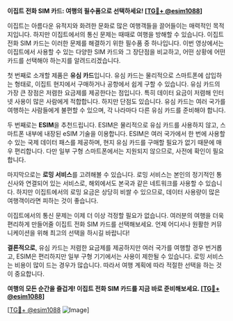 **이집트 전화 SIM 카드: 여행의 필수품으로 선택하세요! [[TG💪+ @esim1088](https://t.me/s/esim1088)]**

이집트는 아름다운 유적지와 화려한 문화로 많은 여행객들을 끌어들이는 매력적인 목적지입니다. 하지만 이집트에서의 통신 문제는 때때로 여행을 방해할 수 있습니다. 이집트 전화 SIM 카드는 이러한 문제를 해결하기 위한 필수품 중 하나입니다. 이번 영상에서는 이집트에서 사용할 수 있는 다양한 SIM 카드와 그 장단점을 비교하고, 어떤 상황에 어떤 카드를 선택해야 하는지를 알려드리겠습니다.

첫 번째로 소개할 제품은 **유심 카드**입니다. 유심 카드는 물리적으로 스마트폰에 삽입하는 형태로, 이집트 현지에서 구매하거나 공항에서 쉽게 구할 수 있습니다. 유심 카드의 가장 큰 장점은 저렴한 요금제를 제공한다는 점입니다. 특히 데이터 요금이 저렴해 인터넷 사용이 많은 사람에게 적합합니다. 하지만 단점도 있습니다. 유심 카드는 여러 국가를 여행하는 사람들에게 불편할 수 있으며, 각 나라마다 다른 유심 카드를 준비해야 합니다.

두 번째로는 **ESIM**을 추천드립니다. ESIM은 물리적으로 유심 카드를 사용하지 않고, 스마트폰 내부에 내장된 eSIM 기술을 이용합니다. ESIM은 여러 국가에서 한 번에 사용할 수 있는 국제 데이터 패스를 제공하며, 현지 유심 카드를 구매할 필요가 없기 때문에 매우 편리합니다. 다만 일부 구형 스마트폰에서는 지원되지 않으므로, 사전에 확인이 필요합니다.

마지막으로는 **로밍 서비스**를 고려해볼 수 있습니다. 로밍 서비스는 본인의 정기적인 통신사와 연결되어 있는 서비스로, 해외에서도 본국과 같은 네트워크를 사용할 수 있습니다. 하지만 이집트에서의 로밍 요금은 상당히 비쌀 수 있으므로, 데이터 사용량이 많은 여행객이라면 피하는 것이 좋습니다.

이집트에서의 통신 문제는 이제 더 이상 걱정할 필요가 없습니다. 여러분의 여행을 더욱 편리하게 만들어줄 이집트 전화 SIM 카드를 선택해보세요. 언제 어디서나 원활한 커뮤니케이션을 위해 최고의 선택을 하시길 바랍니다!

**결론적으로**, 유심 카드는 저렴한 요금제를 제공하지만 여러 국가를 여행할 경우 번거롭고, ESIM은 편리하지만 일부 구형 기기에서는 사용이 제한될 수 있습니다. 로밍 서비스는 비용이 많이 드는 경우가 많습니다. 따라서 여행 계획에 따라 적절한 선택을 하는 것이 중요합니다.

**여행의 모든 순간을 즐겁게! 이집트 전화 SIM 카드를 지금 바로 준비해보세요. [[TG💪+ @esim1088](https://t.me/s/esim1088)]**

[[TG💪+ @esim1088](https://t.me/s/esim1088) ![Image](https://i.postimg.cc/Y0z9fWf4/image.png)]